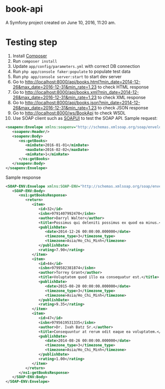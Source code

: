 book-api
========

A Symfony project created on June 10, 2016, 11:20 am.

# Testing step

1. Install [Composer](https://getcomposer.org/)
2. Run `composer install`
3. Update `app/config/parameters.yml` with correct DB connection
4. Run `php app/console faker:populate` to populate test data
5. Run `php app/console server:start` to start dev server
6. Go to [http://localhost:8000/api/books.html?min_date=2014-12-26&max_date=2016-12-31&min_rate=1.23](http://localhost:8000/api/books.html?min_date=2014-12-26&max_date=2016-12-31&min_rate=1.23) to check HTML response
7. Go to [http://localhost:8000/api/books.xml?min_date=2014-12-26&max_date=2016-12-31&min_rate=1.23](http://localhost:8000/api/books.xml?min_date=2014-12-26&max_date=2016-12-31&min_rate=1.23) to check XML response
8. Go to [http://localhost:8000/api/books.json?min_date=2014-12-26&max_date=2016-12-31&min_rate=1.23](http://localhost:8000/api/books.json?min_date=2014-12-26&max_date=2016-12-31&min_rate=1.23) to check JSON response
9. Go to [http://localhost:8000/ws/BookApi](http://localhost:8000/ws/BookApi) to check WSDL
10. Use SOAP client such as [SOAPUI](https://www.soapui.org/) to test the SOAP API. Sample request:

```xml
<soapenv:Envelope xmlns:soapenv="http://schemas.xmlsoap.org/soap/envelope/" xmlns:ns="http://localhost:8000/ws/BookApi/1.0/">
   <soapenv:Header/>
   <soapenv:Body>
      <ns:getBooks>
         <minDate>2016-01-01</minDate>
         <maxDate>2016-02-02</maxDate>
         <minRate>1</minRate>
      </ns:getBooks>
   </soapenv:Body>
</soapenv:Envelope>
```

Sample response

```xml
<SOAP-ENV:Envelope xmlns:SOAP-ENV="http://schemas.xmlsoap.org/soap/envelope/" xmlns:ns1="http://localhost:8000/ws/BookApi/1.0/">
   <SOAP-ENV:Body>
      <ns1:getBooksResponse>
         <return>
            <item>
               <id>32</id>
               <isbn>9791407992470</isbn>
               <author>Darryl Walter</author>
               <title>Possimus qui deleniti possimus ex quod ea minus.</title>
               <publishDate>
                  <date>2014-12-26 00:00:00.000000</date>
                  <timezone_type>3</timezone_type>
                  <timezone>Asia/Ho_Chi_Minh</timezone>
               </publishDate>
               <rating>7.90</rating>
            </item>
            <item>
               <id>44</id>
               <isbn>9799582381874</isbn>
               <author>Torrey Grant</author>
               <title>Voluptatem quod illo ea consequatur est.</title>
               <publishDate>
                  <date>2015-08-20 00:00:00.000000</date>
                  <timezone_type>3</timezone_type>
                  <timezone>Asia/Ho_Chi_Minh</timezone>
               </publishDate>
               <rating>9.35</rating>
            </item>
            <item>
               <id>47</id>
               <isbn>9795619531335</isbn>
               <author>Dr. Ivah Batz Sr.</author>
               <title>Consequuntur at rerum odit eaque ea voluptatem.</title>
               <publishDate>
                  <date>2014-08-26 00:00:00.000000</date>
                  <timezone_type>3</timezone_type>
                  <timezone>Asia/Ho_Chi_Minh</timezone>
               </publishDate>
               <rating>1.00</rating>
            </item>
         </return>
      </ns1:getBooksResponse>
   </SOAP-ENV:Body>
</SOAP-ENV:Envelope>
```
